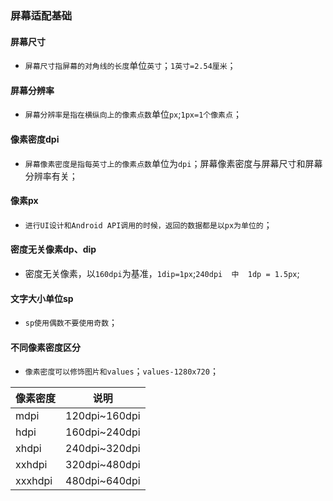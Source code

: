 ### 屏幕适配基础
#### 屏幕尺寸
+ `屏幕尺寸指屏幕的对角线的长度`单位`英寸`；`1英寸=2.54厘米`；
#### 屏幕分辨率
+ `屏幕分辨率是指在横纵向上的像素点数`单位`px`;`1px=1个像素点`；
#### 像素密度dpi
+ `屏幕像素密度是指每英寸上的像素点数`单位为`dpi`；屏幕像素密度与屏幕尺寸和屏幕分辨率有关；
#### 像素px
+ `进行UI设计和Android API调用的时候，返回的数据都是以px为单位的`；
#### 密度无关像素dp、dip
+ 密度无关像素，以`160dpi`为基准，`1dip=1px`;`240dpi  中  1dp = 1.5px`;
#### 文字大小单位sp
+ `sp使用偶数不要使用奇数`；
#### 不同像素密度区分
+ `像素密度可以修饰图片和values`；`values-1280x720`；

|像素密度|说明|
|-------|-------|
|mdpi|120dpi~160dpi|
|hdpi|160dpi~240dpi|
|xhdpi|240dpi~320dpi|
|xxhdpi|320dpi~480dpi|
|xxxhdpi|480dpi~640dpi|

